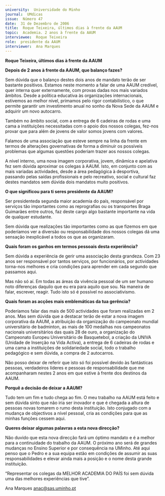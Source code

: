 ```yaml
---
university:  Universidade do Minho
journal:  UMdicas
issue:  Número 47
date:  31 de Dezembro de 2006
title:  Roque Teixeira, últimos dias à frente da AAUM
topic:  Academia. 2 anos à frente da AAUM
interviewee:  Roque Teixeira
role:  presidente da AAUM
interviewer:  Ana Marques
---
```

 **Roque Teixeira, últimos dias à frente da AAUM** 

**Depois de 2 anos à frente da AAUM, que balanço fazes?**

 Sem dúvida que o balanço destes dois anos de mandato terão de ser bastante positivos. Estamos neste momento a falar de uma AAUM credível, quer interna quer externamente, com provas dadas nos mais variados âmbitos. Desde a política educativa às organizações internacionais, estivemos ao melhor nível, primamos pelo rigor contabilístico, o que permite garantir um investimento anual no sonho da Nova Sede da AAUM e adquirir um novo autocarro.

 Também no âmbito social, com a entrega de 6 cadeiras de rodas e uma cama a instituições necessitadas com o apoio dos nossos colegas, fez-nos provar que para além de jovens de valor somos jovens com valores.

 Falamos de uma associação que esteve sempre na linha da frente em termos de alterações governativas de forma a diminuir os possíveis problemas que algumas questões poderiam trazer aos nossos colegas.

 A nível interno, uma nova imagem corporativa, jovem, dinâmica e apelativa fez sem dúvida aproximar os colegas à AAUM. Isto, em conjunto com as mais variadas actividades, desde a área pedagógica à desportiva, passando pelas saídas profissionais e pelo recreativo, social e cultural faz destes mandatos sem dúvida dois mandatos muito positivos.

**O que significou para ti seres presidente da AAUM?**

 Ser presidenteda segunda maior academia do país, responsável por serviços tão importantes como as reprografias ou os transportes Braga Guimarães entre outros, faz deste cargo algo bastante importante na vida de qualquer estudante.

 Sem dúvida que realizações tão importantes como as que fizemos em que poderíamos ver a diversão ou responsabilidade dos nossos colegas dá uma sensação inexplicável a todos os que as organizaram.

**Quais foram os ganhos em termos pessoais desta experiência?**

 Sem dúvida a experiência de gerir uma associação desta grandeza. Com 23 anos ser responsável por tantos serviços, por funcionários, por actividades torna-nos melhores e cria condições para aprender em cada segundo que passamos aqui.

 Mas não só aí. Em todas as áreas da vivência pessoal de um ser humano noto diferenças daquilo que eu era para aquilo que sou. Na maneira de falar, escrever, reagir. Tudo isto só é possível no associativismo.

**Quais foram as acções mais emblemáticas da tua gerência?**

 Poderíamos falar das mais de 500 actividades que foram realizadas em 2 anos. Mas sem dúvida que a destacar terão de estar a nova imagem corporativa da AAUM, a atribuição da organização do campeonato mundial universitário de badminton, as mais de 100 medalhas nos campeonatos nacionais universitários das quais 28 de ouro, a organização do Campeonato Europeu Universitário de Basquetebol, a criação da UNIVA (Unidade de Inserção na Vida Activa), a entrega de 6 cadeiras de rodas e uma cama a instituições de solidariedade social, todo o trabalho pedagógico e sem dúvida, a compra de 2 autocarros.

 Não posso deixar de referir que isto só foi possível devido às fantásticas pessoas, verdadeiros líderes e pessoas de responsabilidade que me acompanharam nestes 2 anos em que estive à frente dos destinos da AAUM.

**Porquê a decisão de deixar a AAUM?**

 Tudo tem um fim e tudo chega ao fim. O meu trabalho na AAUM está feito e sem dúvida sinto que não iria ser inovador e que é chegada a altura de pessoas novas tomarem o rumo desta instituição. Isto conjugado com a mudança de objectivos a nível pessoal, cria as condições para que as minhas funções cessem aqui.

**Queres deixar algumas palavras a esta nova direcção?**

 Não duvido que esta nova direcção fará um óptimo mandato e é a melhor para a continuidade do trabalho da AAUM. O próximo ano será de grandes mudanças no Ensino Superior e por consequência na UMinho. Até aqui penso que o Pedro e a sua equipa estão em condições de assumir as suas responsabilidades e elevar ainda mais a posição e o nome desta grande instituição.

 “Representar os colegas da MELHOR ACADEMIA DO PAÍS foi sem dúvida uma das melhores experiências que tive”.

 Ana Marques anac@sas.uminho.pt

